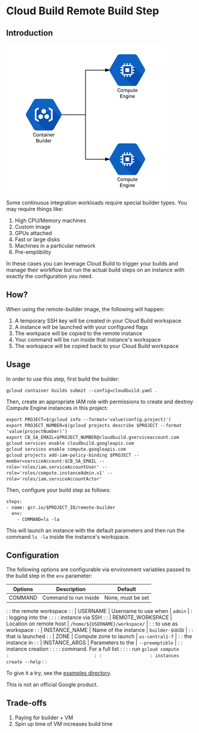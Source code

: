 # Cloud Build Remote Build Step

## Introduction

![Architecture Diagram](docs/arch.png)

Some continuous integration workloads require special builder types. You may
require things like:

1.  High CPU/Memory machines
1.  Custom image
1.  GPUs attached
1.  Fast or large disks
1.  Machines in a particular network
1.  Pre-emptibility

In these cases you can leverage Cloud Build to trigger your builds and manage
their workflow but run the actual build steps on an instance with exactly the
configuration you need.

## How?

When using the remote-builder image, the following will happen:

1.  A temporary SSH key will be created in your Cloud Build workspace
1.  A instance will be launched with your configured flags
1.  The workpace will be copied to the remote instance
1.  Your command will be run inside that instance's workspace
1.  The workspace will be copied back to your Cloud Build workspace

## Usage

In order to use this step, first build the builder:

```
gcloud container builds submit --config=cloudbuild.yaml .
```

Then, create an appropriate IAM role with permissions to create and destroy
Compute Engine instances in this project:

```
export PROJECT=$(gcloud info --format='value(config.project)')
export PROJECT_NUMBER=$(gcloud projects describe $PROJECT --format 'value(projectNumber)')
export CB_SA_EMAIL=$PROJECT_NUMBER@cloudbuild.gserviceaccount.com
gcloud services enable cloudbuild.googleapis.com
gcloud services enable compute.googleapis.com
gcloud projects add-iam-policy-binding $PROJECT --member=serviceAccount:$CB_SA_EMAIL --role='roles/iam.serviceAccountUser' --role='roles/compute.instanceAdmin.v1' --role='roles/iam.serviceAccountActor'
```

Then, configure your build step as follows:

```
steps:
- name: gcr.io/$PROJECT_ID/remote-builder
  env:
    - COMMAND=ls -la
```

This will launch an instance with the default parameters and then run the
command `ls -la` inside the instance's workspace.

## Configuration

The following options are configurable via environment variables passed to the
build step in the `env` parameter:

| Options          | Description              | Default                        |
| ---------------- | ------------------------ | ------------------------------ |
| COMMAND          | Command to run inside    | None, must be set              |
:                  : the remote workspace     :                                :
| USERNAME         | Username to use when     | `admin`                        |
:                  : logging into the         :                                :
:                  : instance via SSH         :                                :
| REMOTE_WORKSPACE | Location on remote host  | `/home/${USERNAME}/workspace/` |
:                  : to use as workspace      :                                :
| INSTANCE_NAME    | Name of the instance     | `builder-$UUID`                |
:                  : that is launched         :                                :
| ZONE             | Compute zone to launch   | `us-central1-f`                |
:                  : the instance in          :                                :
| INSTANCE_ARGS    | Parameters to the        | `--preemptible`                |
:                  : instance creation        :                                :
:                  : command. For a full list :                                :
:                  : run `gcloud compute      :                                :
:                  : instances create --help` :                                :

To give it a try, see the
[examples directory](https://github.com/GoogleCloudPlatform/cloud-builders-community/tree/master/remote-builder/examples).

This is not an official Google product.

## Trade-offs

1.  Paying for builder + VM
2.  Spin up time of VM increases build time
